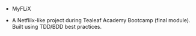 * MyFLiX

- A Netflilx-like project during Tealeaf Academy Bootcamp (final module). Built using TDD/BDD best practices.
